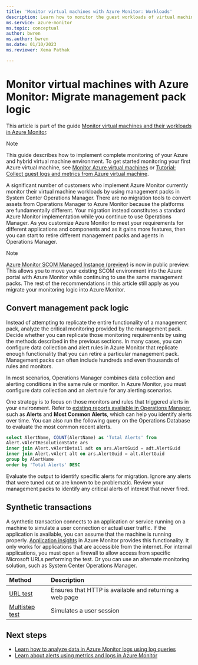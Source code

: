 ```yaml
---
title: 'Monitor virtual machines with Azure Monitor: Workloads'
description: Learn how to monitor the guest workloads of virtual machines in Azure Monitor.
ms.service: azure-monitor
ms.topic: conceptual
author: bwren
ms.author: bwren
ms.date: 01/10/2023
ms.reviewer: Xema Pathak

---
```


# Monitor virtual machines with Azure Monitor: Migrate management pack logic
This article is part of the guide [Monitor virtual machines and their workloads in Azure Monitor](monitor-virtual-machine.md). 
> [!NOTE]
> This guide describes how to implement complete monitoring of your Azure and hybrid virtual machine environment. To get started monitoring your first Azure virtual machine, see [Monitor Azure virtual machines](../../virtual-machines/monitor-vm.md) or [Tutorial: Collect guest logs and metrics from Azure virtual machine](tutorial-monitor-vm-guest.md). 

A significant number of customers who implement Azure Monitor currently monitor their virtual machine workloads by using management packs in System Center Operations Manager. There are no migration tools to convert assets from Operations Manager to Azure Monitor because the platforms are fundamentally different. Your migration instead constitutes a standard Azure Monitor implementation while you continue to use Operations Manager. As you customize Azure Monitor to meet your requirements for different applications and components and as it gains more features, then you can start to retire different management packs and agents in Operations Manager.

> [!NOTE]
> [Azure Monitor SCOM Managed Instance (preview)](scom-managed-instance-overview.md) is now in public preview. This allows you to move your existing SCOM environment into the Azure portal with Azure Monitor while continuing to use the same management packs. The rest of the recommendations in this article still apply as you migrate your monitoring logic into Azure Monitor.



## Convert management pack logic

Instead of attempting to replicate the entire functionality of a management pack, analyze the critical monitoring provided by the management pack. Decide whether you can replicate those monitoring requirements by using the methods described in the previous sections. In many cases, you can configure data collection and alert rules in Azure Monitor that replicate enough functionality that you can retire a particular management pack. Management packs can often include hundreds and even thousands of rules and monitors.

In most scenarios, Operations Manager combines data collection and alerting conditions in the same rule or monitor. In Azure Monitor, you must configure data collection and an alert rule for any alerting scenarios.

One strategy is to focus on those monitors and rules that triggered alerts in your environment. Refer to [existing reports available in Operations Manager](/system-center/scom/manage-reports-installed-during-setup), such as **Alerts** and **Most Common Alerts**, which can help you identify alerts over time. You can also run the following query on the Operations Database to evaluate the most common recent alerts.

```sql
select AlertName, COUNT(AlertName) as 'Total Alerts' from
Alert.vAlertResolutionState ars
inner join Alert.vAlertDetail adt on ars.AlertGuid = adt.AlertGuid
inner join Alert.vAlert alt on ars.AlertGuid = alt.AlertGuid
group by AlertName
order by 'Total Alerts' DESC
```

Evaluate the output to identify specific alerts for migration. Ignore any alerts that were tuned out or are known to be problematic. Review your management packs to identify any critical alerts of interest that never fired.





## Synthetic transactions
A synthetic transaction connects to an application or service running on a machine to simulate a user connection or actual user traffic. If the application is available, you can assume that the machine is running properly. [Application insights](../app/app-insights-overview.md) in Azure Monitor provides this functionality. It only works for applications that are accessible from the internet. For internal applications, you must open a firewall to allow access from specific Microsoft URLs performing the test. Or you can use an alternate monitoring solution, such as System Center Operations Manager.

|Method | Description |
|:---|:---|
| [URL test](../app/monitor-web-app-availability.md) | Ensures that HTTP is available and returning a web page |
| [Multistep test](../app/availability-multistep.md) | Simulates a user session |

## Next steps

* [Learn how to analyze data in Azure Monitor logs using log queries](../logs/get-started-queries.md)
* [Learn about alerts using metrics and logs in Azure Monitor](../alerts/alerts-overview.md)
